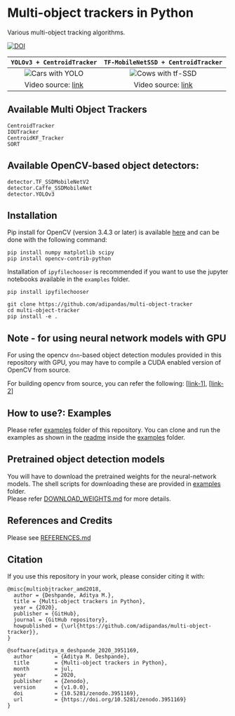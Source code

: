 [cars-yolo-output]: examples/assets/cars.gif "Sample Output with YOLO"
[cows-tf-ssd-output]: examples/assets/cows.gif "Sample Output with SSD"

# Multi-object trackers in Python
Various multi-object tracking algorithms.

[![DOI](https://zenodo.org/badge/148338463.svg)](https://zenodo.org/badge/latestdoi/148338463)


`YOLOv3 + CentroidTracker` |  `TF-MobileNetSSD + CentroidTracker`
:-------------------------:|:-------------------------:
![Cars with YOLO][cars-yolo-output]  |  ![Cows with tf-SSD][cows-tf-ssd-output]
Video source: [link](https://flic.kr/p/L6qyxj) | Video source: [link](https://flic.kr/p/26WeEWy)


## Available Multi Object Trackers

```
CentroidTracker
IOUTracker
CentroidKF_Tracker
SORT
```

## Available OpenCV-based object detectors:

```
detector.TF_SSDMobileNetV2
detector.Caffe_SSDMobileNet
detector.YOLOv3
```

## Installation

Pip install for OpenCV (version 3.4.3 or later) is available [here](https://pypi.org/project/opencv-python/) and can be done with the following command:

```
pip install numpy matplotlib scipy
pip install opencv-contrib-python
```

Installation of `ipyfilechooser` is recommended if you want to use the jupyter notebooks available in the ```examples``` folder.
```
pip install ipyfilechooser
```

```
git clone https://github.com/adipandas/multi-object-tracker
cd multi-object-tracker
pip install -e .
```

Note - for using neural network models with GPU
---
For using the opencv `dnn`-based object detection modules provided in this repository with GPU, you may have to compile a CUDA enabled version of OpenCV from source.

For building opencv from source, you can refer the following:
[[link-1](https://docs.opencv.org/master/df/d65/tutorial_table_of_content_introduction.html)],
[[link-2](https://www.pyimagesearch.com/2020/02/03/how-to-use-opencvs-dnn-module-with-nvidia-gpus-cuda-and-cudnn/)]

## How to use?: Examples

Please refer [examples](./examples/) folder of this repository.
You can clone and run the examples as shown in the [readme](examples/readme.md) inside the [examples](./examples/) folder.

## Pretrained object detection models

You will have to download the pretrained weights for the neural-network models. 
The shell scripts for downloading these are provided in [examples](examples/) folder.  
Please refer [DOWNLOAD_WEIGHTS.md](DOWNLOAD_WEIGHTS.md) for more details.

## References and Credits

Please see [REFERENCES.md](REFERENCES.md)

## Citation

If you use this repository in your work, please consider citing it with:
```
@misc{multiobjtracker_amd2018,
  author = {Deshpande, Aditya M.},
  title = {Multi-object trackers in Python},
  year = {2020},
  publisher = {GitHub},
  journal = {GitHub repository},
  howpublished = {\url{https://github.com/adipandas/multi-object-tracker}},
}
```

```
@software{aditya_m_deshpande_2020_3951169,
  author       = {Aditya M. Deshpande},
  title        = {Multi-object trackers in Python},
  month        = jul,
  year         = 2020,
  publisher    = {Zenodo},
  version      = {v1.0.0},
  doi          = {10.5281/zenodo.3951169},
  url          = {https://doi.org/10.5281/zenodo.3951169}
}
```
